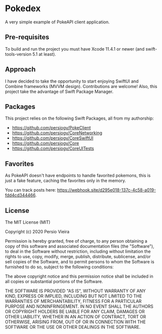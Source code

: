 # Pokedex

A very simple example of PokeAPI client application.

## Pre-requisites

To build and run the project you must have Xcode 11.4.1 or newer (and swift-tools-version 5.1 at least).

## Approach

I have decided to take the opportunity to start enjoying SwiftUI and Combine frameworks (MVVM design). Contributions are welcome!
Also, this project take the advantage of Swift Package Manager.

## Packages

This project relies on the following Swift Packages, all from my authorship:

- https://github.com/persiogv/PokeClient
- https://github.com/persiogv/CoreNetworking
- https://github.com/persiogv/CoreSwiftUI
- https://github.com/persiogv/Core
- https://github.com/persiogv/CoreUITests

## Favorites

As PokeAPI doesn't have endpoints to handle favorited pokemons, this is just a fake feature, caching the favorites only in the memory.

You can track posts here: https://webhook.site/d295e018-137c-4c58-a019-fdd4cd344466.

## License

The MIT License (MIT)

Copyright (c) 2020 Persio Vieira

Permission is hereby granted, free of charge, to any person obtaining a copy of
this software and associated documentation files (the "Software"), to deal in
the Software without restriction, including without limitation the rights to
use, copy, modify, merge, publish, distribute, sublicense, and/or sell copies of
the Software, and to permit persons to whom the Software is furnished to do so,
subject to the following conditions:

The above copyright notice and this permission notice shall be included in all
copies or substantial portions of the Software.

THE SOFTWARE IS PROVIDED "AS IS", WITHOUT WARRANTY OF ANY KIND, EXPRESS OR
IMPLIED, INCLUDING BUT NOT LIMITED TO THE WARRANTIES OF MERCHANTABILITY, FITNESS
FOR A PARTICULAR PURPOSE AND NONINFRINGEMENT. IN NO EVENT SHALL THE AUTHORS OR
COPYRIGHT HOLDERS BE LIABLE FOR ANY CLAIM, DAMAGES OR OTHER LIABILITY, WHETHER
IN AN ACTION OF CONTRACT, TORT OR OTHERWISE, ARISING FROM, OUT OF OR IN
CONNECTION WITH THE SOFTWARE OR THE USE OR OTHER DEALINGS IN THE SOFTWARE.
